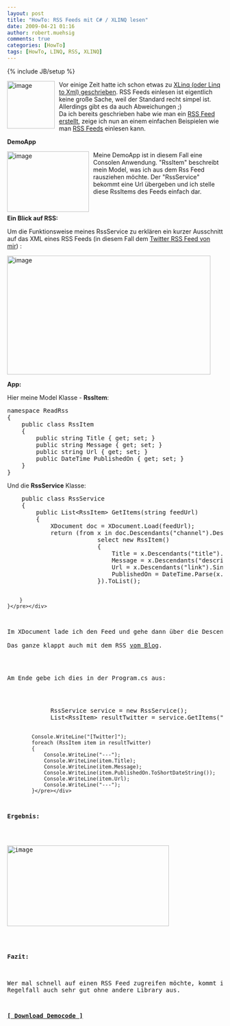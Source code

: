 ```yaml
---
layout: post
title: "HowTo: RSS Feeds mit C# / XLINQ lesen"
date: 2009-04-21 01:16
author: robert.muehsig
comments: true
categories: [HowTo]
tags: [HowTo, LINQ, RSS, XLINQ]
---
```

{% include JB/setup %}
<p><a href="{{BASE_PATH}}/assets/wp-images/image714.png"><img style="border-right: 0px; border-top: 0px; margin: 0px 10px 0px 0px; border-left: 0px; border-bottom: 0px" height="111" alt="image" src="{{BASE_PATH}}/assets/wp-images/image-thumb692.png" width="111" align="left" border="0" /></a>Vor einige Zeit hatte ich schon etwas zu <a href="{{BASE_PATH}}/2008/02/26/howto-linq-to-xml-daten-lesen/">XLinq (oder Linq to Xml) geschrieben</a>. RSS Feeds einlesen ist eigentlich keine gro&#223;e Sache, weil der Standard recht simpel ist. Allerdings gibt es da auch Abweichungen ;)    <br />Da ich bereits geschrieben habe wie man ein <a href="{{BASE_PATH}}/2008/06/19/howto-rss-feeds-mit-linq-to-xml-erstellen-xlinq/">RSS Feed erstellt</a>, zeige ich nun an einem einfachen Beispielen wie man <a href="http://de.wikipedia.org/wiki/RSS">RSS Feeds</a> einlesen kann.</p> 
<!--more-->
  <p><strong>DemoApp</strong></p>  <p><a href="{{BASE_PATH}}/assets/wp-images/image715.png"><img style="border-right: 0px; border-top: 0px; margin: 0px 10px 0px 0px; border-left: 0px; border-bottom: 0px" height="141" alt="image" src="{{BASE_PATH}}/assets/wp-images/image-thumb693.png" width="191" align="left" border="0" /></a> Meine DemoApp ist in diesem Fall eine Consolen Anwendung. &quot;RssItem&quot; beschreibt mein Model, was ich aus dem Rss Feed rausziehen m&#246;chte. Der &quot;RssService&quot; bekommt eine Url &#252;bergeben und ich stelle diese RssItems des Feeds einfach dar.</p>  <p>&#160;</p>  <p><strong>Ein Blick auf RSS:</strong></p>  <p>Um die Funktionsweise meines RssService zu erkl&#228;ren ein kurzer Ausschnitt auf das XML eines RSS Feeds (in diesem Fall dem <a href="http://twitter.com/statuses/user_timeline/14109602.rss">Twitter RSS Feed von mir</a>) :</p>  <p><a href="{{BASE_PATH}}/assets/wp-images/image716.png"><img style="border-right: 0px; border-top: 0px; border-left: 0px; border-bottom: 0px" height="277" alt="image" src="{{BASE_PATH}}/assets/wp-images/image-thumb694.png" width="475" border="0" /></a> </p>  <p><strong>App:</strong></p>  <p>Hier meine Model Klasse - <strong>RssItem</strong>:</p>  <p>   <div class="wlWriterSmartContent" id="scid:812469c5-0cb0-4c63-8c15-c81123a09de7:cfb01500-2001-4517-b36e-f2d8041385c5" style="padding-right: 0px; display: inline; padding-left: 0px; float: none; padding-bottom: 0px; margin: 0px; padding-top: 0px"><pre name="code" class="c#">namespace ReadRss
{
    public class RssItem
    {
        public string Title { get; set; }
        public string Message { get; set; }
        public string Url { get; set; }
        public DateTime PublishedOn { get; set; }
    }
}
</pre></div>
</p>

<p>Und die <strong>RssService</strong> Klasse:</p>

<div class="wlWriterSmartContent" id="scid:812469c5-0cb0-4c63-8c15-c81123a09de7:28350059-39a2-4b2e-85ca-91ee68e531f3" style="padding-right: 0px; display: inline; padding-left: 0px; float: none; padding-bottom: 0px; margin: 0px; padding-top: 0px"><pre name="code" class="c#">    public class RssService
    {
        public List&lt;RssItem&gt; GetItems(string feedUrl)
        {
            XDocument doc = XDocument.Load(feedUrl);
            return (from x in doc.Descendants("channel").Descendants("item")
                         select new RssItem()
                         {
                             Title = x.Descendants("title").Single().Value,
                             Message = x.Descendants("description").Single().Value,
                             Url = x.Descendants("link").Single().Value,
                             PublishedOn = DateTime.Parse(x.Descendants("pubDate").Single().Value)
                         }).ToList();

        }
    }</pre></div>

<p>Im XDocument lade ich den Feed und gehe dann &#252;ber die Descendants &#252;ber die Daten an die ich will und gebe mir pro &quot;item&quot; ein &quot;RssItem&quot; zur&#252;ck. Ich hangel mich quasi durch die Knoten durch.
  <br />Das ganze klappt auch mit dem RSS <a href="{{BASE_PATH}}/index.php">vom Blog</a>. </p>

<p>Am Ende gebe ich dies in der Program.cs aus:</p>

<div class="wlWriterSmartContent" id="scid:812469c5-0cb0-4c63-8c15-c81123a09de7:686beab8-df1a-4f63-8611-628f36403a8c" style="padding-right: 0px; display: inline; padding-left: 0px; float: none; padding-bottom: 0px; margin: 0px; padding-top: 0px"><pre name="code" class="c#">            RssService service = new RssService();
            List&lt;RssItem&gt; resultTwitter = service.GetItems("http://twitter.com/statuses/user_timeline/14109602.rss");
            
            Console.WriteLine("[Twitter]");
            foreach (RssItem item in resultTwitter)
            {
                Console.WriteLine("---");
                Console.WriteLine(item.Title);
                Console.WriteLine(item.Message);
                Console.WriteLine(item.PublishedOn.ToShortDateString());
                Console.WriteLine(item.Url);
                Console.WriteLine("---");
            }</pre></div>

<p><strong>Ergebnis:</strong> </p>

<p><a href="{{BASE_PATH}}/assets/wp-images/image717.png"><img style="border-right: 0px; border-top: 0px; border-left: 0px; border-bottom: 0px" height="188" alt="image" src="{{BASE_PATH}}/assets/wp-images/image-thumb695.png" width="378" border="0" /></a> </p>

<p><strong>Fazit:</strong>

  <br />Wer mal schnell auf einen RSS Feed zugreifen m&#246;chte, kommt im Regelfall auch sehr gut ohne andere Library aus.</p>

<p><strong><a href="http://{{BASE_PATH}}/assets/files/democode/readrss/readrss.zip">[ Download Democode ]</a></strong></p>
